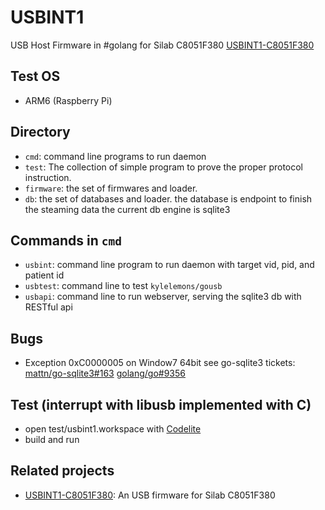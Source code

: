 # USBINT1
USB Host Firmware in #golang for Silab C8051F380 [USBINT1-C8051F380](https://github.com/nodtem66/USBINT1-C8051F380)

## Test OS
* ARM6 (Raspberry Pi)

## Directory
* `cmd`:
  command line programs to run daemon
* `test`: 
  The collection of simple program to prove the proper protocol instruction.
* `firmware`:
  the set of firmwares and loader.
* `db`:
  the set of databases and loader. the database is endpoint to finish the steaming data
  the current db engine is sqlite3

## Commands in `cmd`
* `usbint`:
   command line program to run daemon with target vid, pid, and patient id
* `usbtest`:
   command line to test `kylelemons/gousb`
* `usbapi`:
   command line to run webserver, serving the sqlite3 db with RESTful api

## Bugs
*  Exception 0xC0000005 on Window7 64bit
   see go-sqlite3 tickets: [mattn/go-sqlite3#163](https://github.com/mattn/go-sqlite3/issues/163) [golang/go#9356](https://github.com/golang/go/issues/9356) 

## Test (interrupt with libusb implemented with C)
* open test/usbint1.workspace with [Codelite](http://codelite.org/) 
* build and run

## Related projects
* [USBINT1-C8051F380](https://github.com/nodtem66/USBINT1-C8051F380): An USB firmware for Silab C8051F380

